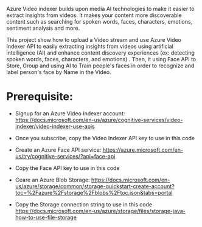 Azure Video indexer builds upon media AI technologies to make it easier to extract insights from videos. It makes your content more discoverable content such as searching for spoken words, faces, characters, emotions, sentiment analysis and more. 

This project show how to upload a Video stream and use Azure Video Indexer API to easily extracting insights from videos using artificial intelligence (AI) and enhance content discovery experiences (ex: detecting spoken words, faces, characters, and emotions) . Then, it using Face API to Store, Group and using AI to Train people's faces in order to recognize and label person's face by Name in the Video.


# Prerequisite:
- Signup for an Azure Video Indexer account:
https://docs.microsoft.com/en-us/azure/cognitive-services/video-indexer/video-indexer-use-apis

- Once you subscribe, copy the Video Indexer API key to use in this code

- Create an Azure Face API service:
https://azure.microsoft.com/en-us/try/cognitive-services/?api=face-api

- Copy the Face API key to use in this code

- Ceare an Azure Blob Storage:
https://docs.microsoft.com/en-us/azure/storage/common/storage-quickstart-create-account?toc=%2Fazure%2Fstorage%2Fblobs%2Ftoc.json&tabs=portal

- Copy the Storage connection string to use in this code
https://docs.microsoft.com/en-us/azure/storage/files/storage-java-how-to-use-file-storage


